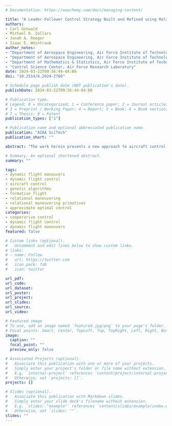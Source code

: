 ```yaml
---
# Documentation: https://wowchemy.com/docs/managing-content/

title: "A Leader-Follower Control Strategy Built and Refined using Relational Maneuver Primitives for Approximating Optimal Trajectories in Real-Time"
authors:
- Carl Gotwald
- Michael D. Zollars
- Jonah A. Reeger
- Isaac E. Weintraub
author_notes:
- "Department of Aerospace Engineering, Air Force Institute of Technology"
- "Department of Aerospace Engineering, Air Force Institute of Technology"
- "Department of Mathematics & Statistics, Air Force Institute of Technology"
- "Control Science Center, Air Force Research Laboratory"
date: 2024-03-22T09:56:44-04:00
doi: "10.2514/6.2024-2760"

# Schedule page publish date (NOT publication's date).
publishDate: 2024-03-22T09:56:44-04:00

# Publication type.
# Legend: 0 = Uncategorized; 1 = Conference paper; 2 = Journal article;
# 3 = Preprint / Working Paper; 4 = Report; 5 = Book; 6 = Book section;
# 7 = Thesis; 8 = Patent
publication_types: ["1"]

# Publication name and optional abbreviated publication name.
publication: "AIAA SciTech"
publication_short: ""

abstract: "The work herein presents a new approach to aircraft control within a leader-follower formation, and the refinement process used in its development. During autonomous flight, a follower aircraft is tasked to rejoin and maintain a designated formation position, which is defined dynamically in reference to a maneuvering leader aircraft. Simple control algorithms, named Relational Maneuver Primitives, are intelligently combined into a control strategy such that the autonomous follower aircraft’s response approximates the optimal trajectory. This research specifically addresses the control strategy refinement process where a genetic algorithm is implemented to determine the appropriate selection of Relational Maneuver Primitives based on the Time-To-Go between the follower aircraft and the desired goal position. The control strategy takes the form of a lookup table database based on the current state of the follower aircraft which provides the autopilot with the appropriate Relational Maneuver Primitive to use over the next time step. Two test cases are presented which demonstrate a 36% and 48% reduction in error between the follower response trajectory and the follower optimal trajectory when compared to using a single Relational Maneuver Primitive."

# Summary. An optional shortened abstract.
summary: ""

tags: 
- dynamic flight maneuvers
- dynamic flight control
- aircraft control
- genetic algorithms
- formation flight
- relational maneuvering
- relational maneuvering primatives
- approximate optimal control
categories: 
- cooperarive control
- dynamic flight control
- dynamic flight maneuvers
featured: false

# Custom links (optional).
#   Uncomment and edit lines below to show custom links.
# links:
# - name: Follow
#   url: https://twitter.com
#   icon_pack: fab
#   icon: twitter

url_pdf:
url_code:
url_dataset:
url_poster:
url_project:
url_slides:
url_source:
url_video:

# Featured image
# To use, add an image named `featured.jpg/png` to your page's folder. 
# Focal points: Smart, Center, TopLeft, Top, TopRight, Left, Right, BottomLeft, Bottom, BottomRight.
image:
  caption: ""
  focal_point: ""
  preview_only: false

# Associated Projects (optional).
#   Associate this publication with one or more of your projects.
#   Simply enter your project's folder or file name without extension.
#   E.g. `internal-project` references `content/project/internal-project/index.md`.
#   Otherwise, set `projects: []`.
projects: []

# Slides (optional).
#   Associate this publication with Markdown slides.
#   Simply enter your slide deck's filename without extension.
#   E.g. `slides: "example"` references `content/slides/example/index.md`.
#   Otherwise, set `slides: ""`.
slides: ""
---
```

